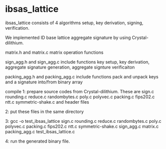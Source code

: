 # ibsas_lattice

ibsas_lattice consists of 4 algorithms setup, key derivation, signing, verification.

We implemented ID base lattice aggregate signature by using Crystal-dilithium.

matrix.h and matrix.c
matrix operation functions

sign_agg.h and sign_agg.c include functions
key setup, key derivation, aggregate signature generation, aggregate signture verificaiton

packing_agg.h and packing_agg.c include functions
pack and unpack keys and a signature into/from binary array 

compile
1: prepare source codes from Crystal-dilithium.
These are 
sign.c rounding.c reduce.c randombytes.c poly.c polyvec.c packing.c fips202.c ntt.c symmetric-shake.c and header files 

2: put these files in the same directory

3: gcc -o test_ibsas_lattice sign.c rounding.c reduce.c randombytes.c poly.c polyvec.c packing.c fips202.c ntt.c symmetric-shake.c sign_agg.c matrix.c packing_agg.c test_ibsas_lattice.c

4: run the generated binary file.

